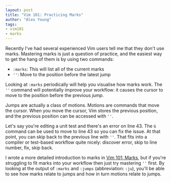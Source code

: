 ```yaml
---
layout: post
title: "Vim 101: Practicing Marks"
author: "Alex Young"
tags: 
- vim101
- marks
---
```


Recently I've had several experienced Vim users tell me that they don't use marks.  Mastering marks is just a question of practice, and the easiest way to get the hang of them is by using two commands:

* `:marks`: This will list all of the current marks
* `''`: Move to the position before the latest jump

Looking at `:marks` periodically will help you visualise how marks work.  The `''` command will potentially improve your workflow: it causes the cursor to move to the position before the previous _jump_.

Jumps are actually a class of motions.  Motions are commands that move the cursor.  When you move the cursor, Vim stores the previous position, and the previous position can be accessed with `''`.

Let's say you're editing a unit test and there's an error on line 43.  The `G` command can be used to move to line 43 so you can fix the issue.  At that point, you can skip back to the previous line with `''`.  That fits into a compiler or test-based workflow quite nicely: discover error, skip to line number, fix, skip back.

I wrote a more detailed introduction to marks in [Vim 101: Marks](http://usevim.com/2012/05/04/marks/), but if you're struggling to fit marks into your workflow then just try mastering `''` first.  By looking at the output of `:marks` and `:jumps` (abbreviation: `:ju`), you'll be able to see how marks relate to jumps and how in turn motions relate to jumps.

